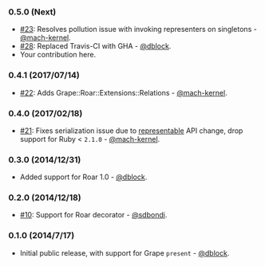 ### 0.5.0 (Next)

* [#23](https://github.com/ruby-grape/grape-roar/pull/23): Resolves pollution issue with invoking representers on singletons - [@mach-kernel](https://github.com/mach-kernel).
* [#28](https://github.com/ruby-grape/grape-roar/pull/28): Replaced Travis-CI with GHA - [@dblock](https://github.com/dblock).
* Your contribution here.


### 0.4.1 (2017/07/14)

* [#22](https://github.com/ruby-grape/grape-roar/pull/22): Adds Grape::Roar::Extensions::Relations - [@mach-kernel](https://github.com/mach-kernel).


### 0.4.0 (2017/02/18)

* [#21](https://github.com/ruby-grape/grape-roar/pull/21): Fixes serialization issue due to [representable](https://github.com/trailblazer/representable) API change, drop support for Ruby < `2.1.0` - [@mach-kernel](https://github.com/mach-kernel).


### 0.3.0 (2014/12/31)

* Added support for Roar 1.0 - [@dblock](https://github.com/dblock).


### 0.2.0 (2014/12/18)

* [#10](https://github.com/ruby-grape/grape-roar/pull/10): Support for Roar decorator - [@sdbondi](https://github.com/sdbondi).


### 0.1.0 (2014/7/17)

* Initial public release, with support for Grape `present` - [@dblock](https://github.com/dblock).
